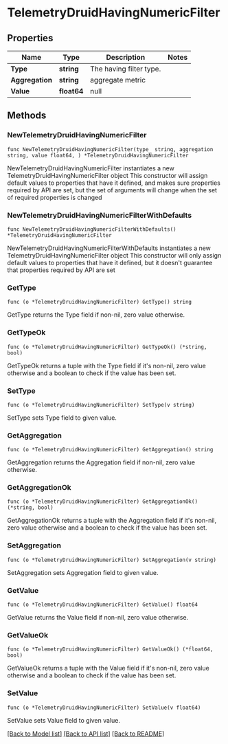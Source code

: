 # TelemetryDruidHavingNumericFilter

## Properties

Name | Type | Description | Notes
------------ | ------------- | ------------- | -------------
**Type** | **string** | The having filter type. | 
**Aggregation** | **string** | aggregate metric | 
**Value** | **float64** | null | 

## Methods

### NewTelemetryDruidHavingNumericFilter

`func NewTelemetryDruidHavingNumericFilter(type_ string, aggregation string, value float64, ) *TelemetryDruidHavingNumericFilter`

NewTelemetryDruidHavingNumericFilter instantiates a new TelemetryDruidHavingNumericFilter object
This constructor will assign default values to properties that have it defined,
and makes sure properties required by API are set, but the set of arguments
will change when the set of required properties is changed

### NewTelemetryDruidHavingNumericFilterWithDefaults

`func NewTelemetryDruidHavingNumericFilterWithDefaults() *TelemetryDruidHavingNumericFilter`

NewTelemetryDruidHavingNumericFilterWithDefaults instantiates a new TelemetryDruidHavingNumericFilter object
This constructor will only assign default values to properties that have it defined,
but it doesn't guarantee that properties required by API are set

### GetType

`func (o *TelemetryDruidHavingNumericFilter) GetType() string`

GetType returns the Type field if non-nil, zero value otherwise.

### GetTypeOk

`func (o *TelemetryDruidHavingNumericFilter) GetTypeOk() (*string, bool)`

GetTypeOk returns a tuple with the Type field if it's non-nil, zero value otherwise
and a boolean to check if the value has been set.

### SetType

`func (o *TelemetryDruidHavingNumericFilter) SetType(v string)`

SetType sets Type field to given value.


### GetAggregation

`func (o *TelemetryDruidHavingNumericFilter) GetAggregation() string`

GetAggregation returns the Aggregation field if non-nil, zero value otherwise.

### GetAggregationOk

`func (o *TelemetryDruidHavingNumericFilter) GetAggregationOk() (*string, bool)`

GetAggregationOk returns a tuple with the Aggregation field if it's non-nil, zero value otherwise
and a boolean to check if the value has been set.

### SetAggregation

`func (o *TelemetryDruidHavingNumericFilter) SetAggregation(v string)`

SetAggregation sets Aggregation field to given value.


### GetValue

`func (o *TelemetryDruidHavingNumericFilter) GetValue() float64`

GetValue returns the Value field if non-nil, zero value otherwise.

### GetValueOk

`func (o *TelemetryDruidHavingNumericFilter) GetValueOk() (*float64, bool)`

GetValueOk returns a tuple with the Value field if it's non-nil, zero value otherwise
and a boolean to check if the value has been set.

### SetValue

`func (o *TelemetryDruidHavingNumericFilter) SetValue(v float64)`

SetValue sets Value field to given value.



[[Back to Model list]](../README.md#documentation-for-models) [[Back to API list]](../README.md#documentation-for-api-endpoints) [[Back to README]](../README.md)


